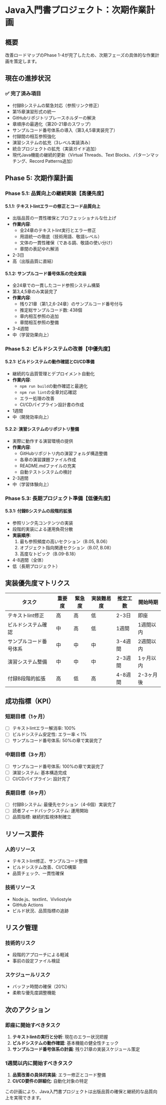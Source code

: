 # Java入門書プロジェクト：次期作業計画

## 概要
改善ロードマップのPhase 1-4が完了したため、次期フェーズの具体的な作業計画を策定します。

## 現在の進捗状況

### ✅ 完了済み項目
- 付録Bシステムの緊急対応（参照リンク修正）
- 第15章演習形式の統一
- GitHubリポジトリプレースホルダーの解決
- 章順序の最適化（第20-21章のスワップ）
- サンプルコード番号体系の導入（第3,4,5章実装完了）
- 付録間の相互参照強化
- 演習システムの拡充（3レベル実装済み）
- 統合プロジェクトの拡充（実装ガイド追加）
- 現代Java機能の継続的更新（Virtual Threads、Text Blocks、パターンマッチング、Record Patterns追加）

## Phase 5: 次期作業計画

### Phase 5.1: 品質向上の継続実装【高優先度】

#### 5.1.1: テキストlintエラーの修正とコード品質向上
- 出版品質の一貫性確保とプロフェッショナルな仕上げ
- **作業内容**:
  - 全24章のテキストlint実行とエラー修正
  - 用語統一の徹底（技術用語、敬語レベル）
  - 文体の一貫性確保（である調、敬語の使い分け）
  - 章間の表記ゆれ解消
- 2-3日
- 高（出版品質に直結）

#### 5.1.2: サンプルコード番号体系の完全実装
- 全24章での一貫したコード参照システム構築
- 第3,4,5章のみ実装完了
- **作業内容**:
  - 残り21章（第1,2,6-24章）のサンプルコード番号付与
  - 推定総サンプルコード数: 438個
  - 章内相互参照の追加
  - 章間相互参照の整備
- 3-4週間
- 中（学習効果向上）

### Phase 5.2: ビルドシステムの改善【中優先度】

#### 5.2.1: ビルドシステムの動作確認とCI/CD準備
- 継続的な品質管理とデプロイメント自動化
- **作業内容**:
  - `npm run build`の動作確認と最適化
  - `npm run lint`の全章対応確認
  - エラー処理の改善
  - CI/CDパイプライン設計書の作成
- 1週間
- 中（開発効率向上）

#### 5.2.2: 演習システムのリポジトリ整備
- 実際に動作する演習環境の提供
- **作業内容**:
  - GitHubリポジトリ内の演習フォルダ構造整備
  - 各章の演習課題ファイル作成
  - README.mdファイルの充実
  - 自動テストシステムの検討
- 2-3週間
- 中（学習体験向上）

### Phase 5.3: 長期プロジェクト準備【低優先度】

#### 5.3.1: 付録Bシステムの段階的拡張
- 参照リンク先コンテンツの実装
- 段階的実装による運用負荷分散
- **実装順序**:
  1. 最も参照頻度の高いセクション（B.05, B.06）
  2. オブジェクト指向関連セクション（B.07, B.08）
  3. 高度なトピック（B.09-B.18）
- 4-8週間（全体）
- 低（長期プロジェクト）

## 実装優先度マトリクス

| タスク | 重要度 | 緊急度 | 実装難易度 | 推定工数 | 開始時期 |
|--------|--------|--------|------------|----------|----------|
| テキストlint修正 | 高 | 高 | 低 | 2-3日 | 即座 |
| ビルドシステム確認 | 中 | 高 | 低 | 1週間 | 1週間以内 |
| サンプルコード番号体系 | 中 | 中 | 中 | 3-4週間 | 2週間以内 |
| 演習システム整備 | 中 | 中 | 中 | 2-3週間 | 1ヶ月以内 |
| 付録B段階的拡張 | 高 | 低 | 高 | 4-8週間 | 2-3ヶ月後 |

## 成功指標（KPI）

### 短期目標（1ヶ月）
- [ ] テキストlintエラー解消率: 100%
- [ ] ビルドシステム安定性: エラー率 < 1%
- [ ] サンプルコード番号体系: 50%の章で実装完了

### 中期目標（3ヶ月）
- [ ] サンプルコード番号体系: 100%の章で実装完了
- [ ] 演習システム: 基本構造完成
- [ ] CI/CDパイプライン: 設計完了

### 長期目標（6ヶ月）
- [ ] 付録Bシステム: 最優先セクション（4-6個）実装完了
- [ ] 読者フィードバックシステム: 運用開始
- [ ] 品質指標: 継続的監視体制確立

## リソース要件

### 人的リソース
- テキストlint修正、サンプルコード整備
- ビルドシステム改善、CI/CD構築
- 品質チェック、一貫性確保

### 技術リソース
- Node.js、textlint、Vivliostyle
- GitHub Actions
- ビルド状況、品質指標の追跡

## リスク管理

### 技術的リスク
- 段階的アプローチによる軽減
- 事前の設定ファイル検証

### スケジュールリスク
- バッファ時間の確保（20%）
- 柔軟な優先度調整機能

## 次のアクション

### 即座に開始すべきタスク
1. **テキストlintの実行と分析**: 現在のエラー状況把握
2. **ビルドシステムの動作確認**: 基本機能の健全性チェック
3. **サンプルコード番号体系の計画**: 残り21章の実装スケジュール策定

### 1週間以内に開始すべきタスク
1. **品質改善の具体的実装**: エラー修正とコード整備
2. **CI/CD要件の詳細化**: 自動化対象の特定

この計画により、Java入門書プロジェクトは出版品質の確保と継続的な品質向上を実現できます。